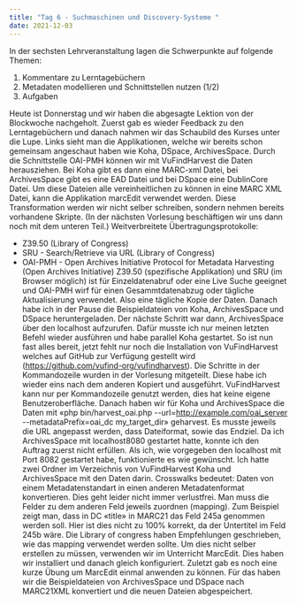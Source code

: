 ```yaml
---
title: "Tag 6 - Suchmaschinen und Discovery-Systeme "
date: 2021-12-03
---
```


In der sechsten Lehrveranstaltung lagen die Schwerpunkte auf folgende Themen:
1.	Kommentare zu Lerntagebüchern
2.	Metadaten modellieren und Schnittstellen nutzen (1/2)
3.	Aufgaben

Heute ist Donnerstag und wir haben die abgesagte Lektion von der Blockwoche nachgeholt.
Zuerst gab es wieder Feedback zu den Lerntagebüchern und danach nahmen wir das Schaubild des Kurses unter die Lupe.
Links sieht man die Applikationen, welche wir bereits schon gemeinsam angeschaut haben wie Koha, DSpace, ArchivesSpace. Durch die Schnittstelle OAI-PMH können wir mit VuFindHarvest die Daten herausziehen. Bei Koha gibt es dann eine MARC-xml Datei, bei ArchivesSpace gibt es eine EAD Datei und bei DSpace eine DublinCore Datei. Um diese Dateien alle vereinheitlichen zu können in eine MARC XML Datei, kann die Applikation marcEdit verwendet werden. Diese Transformation werden wir nicht selber schreiben, sondern nehmen bereits vorhandene Skripte. (In der nächsten Vorlesung beschäftigen wir uns dann noch mit dem unteren Teil.)
Weitverbreitete Übertragungsprotokolle:
- Z39.50 (Library of Congress)
- SRU - Search/Retrieve via URL (Library of Congress)
- OAI-PMH - Open Archives Initiative Protocol for Metadata Harvesting (Open Archives Initiative)
Z39.50 (spezifische Applikation) und SRU (im Browser möglich) ist für Einzeldatenabruf oder eine Live Suche geeignet und OAI-PMH wirf für einen Gesammtdatenabzug oder tägliche Aktualisierung verwendet. Also eine tägliche Kopie der Daten.
Danach habe ich in der Pause die Beispieldateien von Koha, ArchivesSpace und DSpace heruntergeladen. Der nächste Schritt war dann, ArchivesSpace über den localhost aufzurufen. Dafür musste ich nur meinen letzten Befehl wieder ausführen und habe parallel Koha gestartet.  So ist nun fast alles bereit, jetzt fehlt nur noch die Installation von VuFindHarvest welches auf GitHub zur Verfügung gestellt wird (https://github.com/vufind-org/vufindharvest). Die Schritte in der Kommandozeile wurden in der Vorlesung mitgeteilt. Diese habe ich wieder eins nach dem anderen Kopiert und ausgeführt. VuFindHarvest kann nur per Kommandozeile genutzt werden, dies hat keine eigene Benutzeroberfläche. Danach haben wir für Koha und ArchivesSpace die Daten mit «php bin/harvest_oai.php --url=http://example.com/oai_server --metadataPrefix=oai_dc my_target_dir» geharvest. Es musste jeweils die URL angepasst werden, dass Dateiformat, sowie das Endziel. Da ich ArchivesSpace mit localhost8080 gestartet hatte, konnte ich den Auftrag zuerst nicht erfüllen. Als ich, wie vorgegeben den localhost mit Port 8082 gestartet habe, funktionierte es wie gewünscht. Ich hatte zwei Ordner im Verzeichnis von VuFindHarvest Koha und ArchivesSpace mit den Daten darin.
Crosswalks bedeutet: Daten von einem Metadatenstandart in einen anderen Metadatenformat konvertieren. Dies geht leider nicht immer verlustfrei. Man muss die Felder zu dem anderen Feld jeweils zuordnen (mapping). Zum Beispiel zeigt man, dass in DC «title» in MARC21 das Feld 245a genommen werden soll. Hier ist dies nicht zu 100% korrekt, da der Untertitel im Feld 245b wäre. Die Library of congress haben Empfehlungen geschrieben, wie das mapping verwendet werden sollte. Um dies nicht selber erstellen zu müssen, verwenden wir im Unterricht MarcEdit. Dies haben wir installiert und danach gleich konfiguriert. Zuletzt gab es noch eine kurze Übung um MarcEdit einmal anwenden zu können. Für das haben wir die Beispieldateien von ArchivesSpace und DSpace nach MARC21XML konvertiert und die neuen Dateien abgespeichert. 
